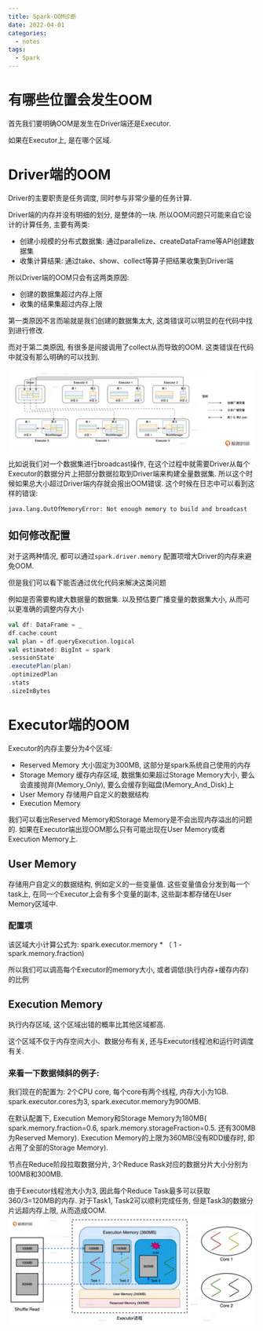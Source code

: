 ```yaml
---
title: Spark-OOM诊断
date: 2022-04-01
categories:
  - notes
tags:
  - Spark
---
```

# 有哪些位置会发生OOM

首先我们要明确OOM是发生在Driver端还是Executor.

如果在Executor上, 是在哪个区域.

# Driver端的OOM

Driver的主要职责是任务调度, 同时参与非常少量的任务计算.

Driver端的内存并没有明细的划分, 是整体的一块. 所以OOM问题只可能来自它设计的计算任务, 主要有两类:

-   创建小规模的分布式数据集: 通过parallelize、createDataFrame等API创建数据集
-   收集计算结果: 通过take、show、collect等算子把结果收集到Driver端

所以Driver端的OOM只会有这两类原因:

-   创建的数据集超过内存上限
-   收集的结果集超过内存上限

第一类原因不言而喻就是我们创建的数据集太大, 这类错误可以明显的在代码中找到进行修改.

而对于第二类原因, 有很多是间接调用了collect从而导致的OOM. 这类错误在代码中就没有那么明确的可以找到.

![](https://raw.githubusercontent.com/liunaijie/images/master/202308121616745.png)

比如说我们对一个数据集进行broadcast操作, 在这个过程中就需要Driver从每个Executor的数据分片上把部分数据拉取到Driver端来构建全量数据集. 所以这个时候如果总大小超过Driver端内存就会报出OOM错误. 这个时候在日志中可以看到这样的错误:

```bash
java.lang.OutOfMemoryError: Not enough memory to build and broadcast
```

## 如何修改配置

对于这两种情况, 都可以通过`spark.driver.memory` 配置项增大Driver的内存来避免OOM.

但是我们可以看下能否通过优化代码来解决这类问题

例如是否需要构建大数据量的数据集. 以及预估要广播变量的数据集大小, 从而可以更准确的调整内存大小

```scala
val df: DataFrame = _
df.cache.count
val plan = df.queryExecution.logical
val estimated: BigInt = spark
.sessionState
.executePlan(plan)
.optimizedPlan
.stats
.sizeInBytes
```

# Executor端的OOM

Executor的内存主要分为4个区域:

-   Reserved Memory 大小固定为300MB, 这部分是spark系统自己使用的内存
-   Storage Memory 缓存内存区域, 数据集如果超过Storage Memory大小, 要么会直接抛弃(Memory_Only), 要么会缓存到磁盘(Memory_And_Disk)上
-   User Memory 存储用户自定义的数据结构
-   Execution Memory

我们可以看出Reserved Memory和Storage Memory是不会出现内存溢出的问题的. 如果在Executor端出现OOM那么只有可能出现在User Memory或者Execution Memory上.

## User Memory

存储用户自定义的数据结构, 例如定义的一些变量值. 这些变量值会分发到每一个task上, 在同一个Executor上会有多个变量的副本, 这些副本都存储在User Memory区域中.

### 配置项

该区域大小计算公式为: spark.executor.memory * （ 1 - spark.memory.fraction)

所以我们可以调高每个Executor的memory大小, 或者调低(执行内存+缓存内存)的比例

## Execution Memory

执行内存区域, 这个区域出错的概率比其他区域都高.

这个区域不仅于内存空间大小、数据分布有关, 还与Executor线程池和运行时调度有关.

### 来看一下数据倾斜的例子:

我们现在的配置为: 2个CPU core, 每个core有两个线程, 内存大小为1GB. spark.executor.cores为3, spark.executor.memory为900MB.

在默认配置下, Execution Memory和Storage Memory为180MB( spark.memory.fraction=0.6, spark.memory.storageFraction=0.5. 还有300MB为Reserved Memory). Execution Memory的上限为360MB(没有RDD缓存时, 即占用了全部的Storage Memory).

节点在Reduce阶段拉取数据分片, 3个Reduce Rask对应的数据分片大小分别为100MB和300MB.

由于Executor线程池大小为3, 因此每个Reduce Task最多可以获取360/3=120MB的内存. 对于Task1, Task2可以顺利完成任务, 但是Task3的数据分片远超内存上限, 从而造成OOM.
![](https://raw.githubusercontent.com/liunaijie/images/master/202308121616946.png)
